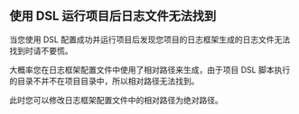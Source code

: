 
## 使用 DSL 运行项目后日志文件无法找到

当您使用 DSL 配置成功并运行项目后发现您项目的日志框架生成的日志文件无法找到时请不要慌。

大概率您在日志框架配置文件中使用了相对路径来生成，由于项目 DSL 脚本执行的目录不并不在项目目录中，所以相对路径无法找到。

此时您可以修改日志框架配置文件中的相对路径为绝对路径。